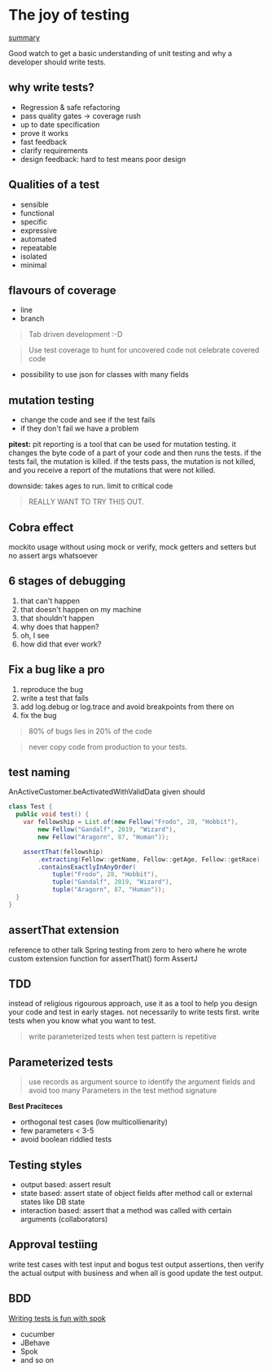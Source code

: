 # The joy of testing

[summary](https://devoxx.be/talk/the-joy-of-testing/)

Good watch to get a basic understanding of unit testing and why a developer should write tests.

## why write tests?

- Regression & safe refactoring
- pass quality gates -> coverage rush
- up to date specification
- prove it works
- fast feedback
- clarify requirements
- design feedback: hard to test means poor design

## Qualities of a test

- sensible
- functional
- specific
- expressive
- automated
- repeatable
- isolated
- minimal

## flavours of coverage

- line
- branch

> Tab driven development :-D

> Use test coverage to hunt for uncovered code not celebrate covered code

- possibility to use json for classes with many fields

## mutation testing

- change the code and see if the test fails
- if they don't fail we have a problem

**pitest:** pit reporting is a tool that can be used for mutation testing. it changes the byte code of a part of
your code and then runs the tests. if the tests fail, the mutation is killed. if the tests pass, the mutation is not
killed, and you receive a report of the mutations that were not killed.

downside: takes ages to run. limit to critical code

> REALLY WANT TO TRY THIS OUT.

## Cobra effect

mockito usage without using mock or verify, mock getters and setters but no assert args whatsoever

## 6 stages of debugging

1. that can't happen
2. that doesn't happen on my machine
3. that shouldn't happen
4. why does that happen?
5. oh, I see
6. how did that ever work?

## Fix a bug like a pro

1. reproduce the bug
2. write a test that fails
3. add log.debug or log.trace and avoid breakpoints from there on
4. fix the bug

> 80% of bugs lies in 20% of the code

> never copy code from production to your tests.

## test naming

AnActiveCustomer.beActivatedWithValidData
given should

```java
class Test {
  public void test() {
    var fellowship = List.of(new Fellow("Frodo", 28, "Hobbit"),
        new Fellow("Gandalf", 2019, "Wizard"),
        new Fellow("Aragorn", 87, "Human"));

    assertThat(fellowship)
        .extracting(Fellow::getName, Fellow::getAge, Fellow::getRace)
        .containsExactlyInAnyOrder(
            tuple("Frodo", 28, "Hobbit"),
            tuple("Gandalf", 2019, "Wizard"),
            tuple("Aragorn", 87, "Human"));
  }
}
```

## assertThat extension

reference to other talk Spring testing from zero to hero where he wrote custom extension function for assertThat() form
AssertJ

## TDD

instead of religious rigourous approach, use it as a tool to help you design your code and test in early stages. not
necessarily to write tests first. write tests when you know what you want to test.

> write parameterized tests when test pattern is repetitive

## Parameterized tests

> use records as argument source to identify the argument fields and avoid too many Parameters in the test method
> signature

**Best Praciteces**

- orthogonal test cases (low multicollienarity)
- few parameters < 3-5
- avoid boolean riddled tests

## Testing styles

- output based: assert result
- state based: assert state of object fields after method call or external states like DB state
- interaction based: assert that a method was called with certain arguments (collaborators)

## Approval testiing

write test cases with test input and bogus test output assertions, then verify the actual output with business and when
all is good update the test output.

## BDD
[Writing tests is fun with spok](https://www.youtube.com/watch?v=YzhIyF836-A&ab_channel=BarcelonaJug)
- cucumber
- JBehave
- Spok
- and so on







